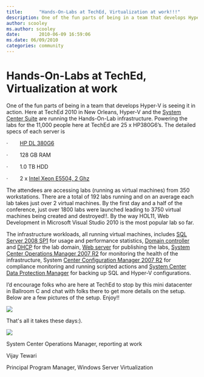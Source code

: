 ```yaml
---
title:      "Hands-On-Labs at TechEd, Virtualization at work!!!"
description: One of the fun parts of being in a team that develops Hyper-V is seeing it in action.
author: scooley
ms.author: scooley
date:       2010-06-09 16:59:06
ms.date: 06/09/2010
categories: community
---
```

# Hands-On-Labs at TechEd, Virtualization at work

One of the fun parts of being in a team that develops Hyper-V is seeing it in action. Here at TechEd 2010 in New Orleans, Hyper-V and the [System Center Suite](http://www.microsoft.com/systemcenter/en/us/default.aspx) are running the Hands-On-Lab infrastructure. Powering the labs for the 11,000 people here at TechEd are 25 x HP380G6’s. The detailed specs of each server is

·        [HP DL 380G6](http://h10010.www1.hp.com/wwpc/us/en/sm/WF05a/15351-15351-3328412-241644-241475-3884082.html)

·        128 GB RAM

·        1.0 TB HDD

·        2 x [Intel Xeon E5504, 2 Ghz](http://ark.intel.com/Product.aspx?id=40711)

The attendees are accessing labs (running as virtual machines) from 350 workstations. There are a total of 192 labs running and on an average each lab takes just over 2 virtual machines. By the first day and a half of the conference, just over 1800 labs were launched leading to 3750 virtual machines being created and destroyed!!. By the way HOL11, Web Development in Microsoft Visual Studio 2010 is the most popular lab so far. 

The infrastructure workloads, all running virtual machines, includes [SQL Server 2008 SP1](https://www.microsoft.com/sqlserver/2008/en/us/default.aspx) for usage and performance statistics, [Domain controller](https://www.microsoft.com/windowsserver2008/en/us/ad-main.aspx) and [DHCP](https://technet.microsoft.com/library/cc896553\(WS.10\).aspx) for the lab domain, [Web server](https://www.microsoft.com/windowsserver2008/en/us/default.aspx) for publishing the labs, [System Center Operations Manager 2007 R2](https://technet.microsoft.com/systemcenter/om/dd239186.aspx) for monitoring the health of the infrastructure, System [Center Configuration Manager 2007 R2](https://technet.microsoft.com/systemcenter/cm/cc761485.aspx) for compliance monitoring and running scripted actions and [System Center Data Protection Manager](https://www.microsoft.com/systemcenter/en/us/data-protection-manager.aspx) for backing up SQL and Hyper-V configurations. 

I’d encourage folks who are here at TechEd to stop by this mini datacenter in Ballroom C and chat with folks there to get more details on the setup. Below are a few pictures of the setup. Enjoy!!

![](https://msdnshared.blob.core.windows.net/media/TNBlogsFS/prod.evol.blogs.technet.com/CommunityServer.Blogs.Components.WeblogFiles/00/00/00/50/45/6622.IMG_0391.JPG)

That's all it takes these days:). 

![](https://msdnshared.blob.core.windows.net/media/TNBlogsFS/prod.evol.blogs.technet.com/CommunityServer.Blogs.Components.WeblogFiles/00/00/00/50/45/0333.IMG_0380.JPG)

System Center Operations Manager, reporting at work

Vijay Tewari

Principal Program Manager, Windows Server Virtualization
